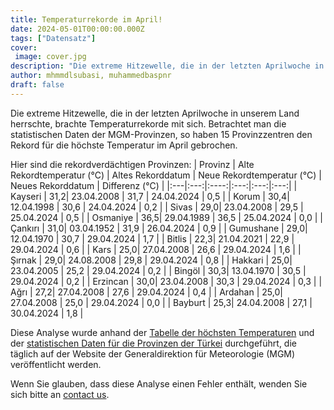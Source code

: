 ```yaml
---
title: Temperaturrekorde im April!
date: 2024-05-01T00:00:00.000Z
tags: ["Datensatz"]
cover:
 image: cover.jpg
description: "Die extreme Hitzewelle, die in der letzten Aprilwoche in der Türkei herrschte, führte dazu, dass 15 Provinzzentren die Rekorde für die höchste Temperatur im April brachen. Alte Temperaturrekorde wurden gebrochen und neue Temperaturrekorde wurden in Provinzen wie Kayseri, Çorum und Sivas aufgestellt. Hier sind die Einzelheiten..."
author: mhmmdlsubasi, muhammedbaspnr
draft: false
---
```

Die extreme Hitzewelle, die in der letzten Aprilwoche in unserem Land herrschte, brachte Temperaturrekorde mit sich. Betrachtet man die statistischen Daten der MGM-Provinzen, so haben 15 Provinzzentren den Rekord für die höchste Temperatur im April gebrochen.

Hier sind die rekordverdächtigen Provinzen:
| Provinz | Alte Rekordtemperatur (°C) | Altes Rekorddatum | Neue Rekordtemperatur (°C) | Neues Rekorddatum | Differenz (°C) |
|:---|:---:|:----:|:---:|:---:|:---:|
| Kayseri | 31,2| 23.04.2008 | 31,7 | 24.04.2024 | 0,5 |
| Korum | 30,4| 12.04.1998 | 30,6 | 24.04.2024 | 0,2 |
| Sivas | 29,0| 23.04.2008 | 29,5 | 25.04.2024 | 0,5 |
| Osmaniye | 36,5| 29.04.1989 | 36,5 | 25.04.2024 | 0,0 |
| Çankırı | 31,0| 03.04.1952 | 31,9 | 26.04.2024 | 0,9 |
| Gumushane | 29,0| 12.04.1970 | 30,7 | 29.04.2024 | 1,7 |
| Bitlis | 22,3| 21.04.2021 | 22,9 | 29.04.2024 | 0,6 |
| Kars | 25,0| 27.04.2008 | 26,6 | 29.04.2024 | 1,6 |
| Şırnak | 29,0| 24.08.2008 | 29,8 | 29.04.2024 | 0,8 |
| Hakkari | 25,0| 23.04.2005 | 25,2 | 29.04.2024 | 0,2 |
| Bingöl | 30,3| 13.04.1970 | 30,5 | 29.04.2024 | 0,2 |
| Erzincan | 30,0| 23.04.2008 | 30,3 | 29.04.2024 | 0,3 |
| Ağrı | 27,2| 27.04.2008 | 27,6 | 29.04.2024 | 0,4 |
| Ardahan | 25,0| 27.04.2008 | 25,0 | 29.04.2024 | 0,0 |
| Bayburt | 25,3| 24.04.2008 | 27,1 | 30.04.2024 | 1,8 |

Diese Analyse wurde anhand der [Tabelle der höchsten Temperaturen](https://mgm.gov.tr/sondurum/en-yuksek-sicakliklar.aspx) und der [statistischen Daten für die Provinzen der Türkei](https://mgm.gov.tr/veridegerlendirme/il-ve-ilceler-istatistik.aspx?k=A) durchgeführt, die täglich auf der Website der Generaldirektion für Meteorologie (MGM) veröffentlicht werden.

Wenn Sie glauben, dass diese Analyse einen Fehler enthält, wenden Sie sich bitte an [contact us](/pages/contact/).